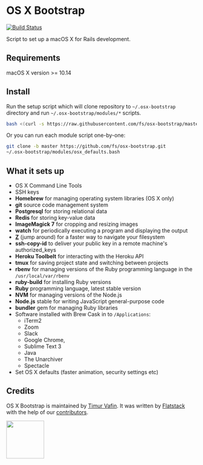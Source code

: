 # OS X Bootstrap

[![Build Status](https://travis-ci.org/fs/osx-bootstrap.svg?branch=master)](https://travis-ci.org/fs/osx-bootstrap)

Script to set up a macOS X for Rails development.

## Requirements

macOS X version >= 10.14

## Install

Run the setup script which will clone repository to `~/.osx-bootstrap` directory
and run `~/.osx-bootstrap/modules/*` scripts.

```bash
bash <(curl -s https://raw.githubusercontent.com/fs/osx-bootstrap/master/bin/setup)
```

Or you can run each module script one-by-one:

```bash
git clone -b master https://github.com/fs/osx-bootstrap.git
~/.osx-bootstrap/modules/osx_defaults.bash
```

## What it sets up

* OS X Command Line Tools
* SSH keys
* **Homebrew** for managing operating system libraries (OS X only)
* **git** source code management system
* **Postgresql** for storing relational data
* **Redis** for storing key-value data
* **ImageMagick 7** for cropping and resizing images
* **watch** for periodically executing a program and displaying the output
* **[Z](https://github.com/rupa/z)** (jump around) for a faster way to navigate your filesystem
* **ssh-copy-id** to deliver your public key in a remote machine's authorized_keys
* **Heroku Toolbelt** for interacting with the Heroku API
* **tmux** for saving project state and switching between projects
* **rbenv** for managing versions of the Ruby programming language in the `/usr/local/var/rbenv`
* **ruby-build** for installing Ruby versions
* **Ruby** programming language, latest stable version
* **NVM** for managing versions of the Node.js
* **Node.js** stable for writing JavaScript general-purpose code
* **bundler** gem for managing Ruby libraries
* Software installed with Brew Cask in to `/Applications`:
  * iTerm2
  * Zoom
  * Slack
  * Google Chrome,
  * Sublime Text 3
  * Java
  * The Unarchiver
  * Spectacle
* Set OS X defaults (faster animation, security settings etc)

## Credits

OS X Bootstrap is maintained by [Timur Vafin](http://github.com/timurvafin).
It was written by [Flatstack](http://www.flatstack.com) with the help of our
[contributors](http://github.com/fs/osx-bootstrap/contributors).

[<img src="http://www.flatstack.com/logo.svg" width="100"/>](http://www.flatstack.com)
